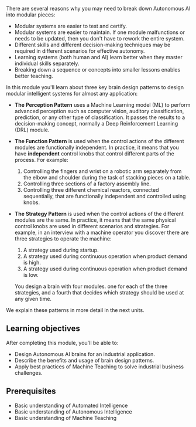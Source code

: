 There are several reasons why you may need to break down Autonomous AI into modular pieces:

- Modular systems are easier to test and certify.
- Modular systems are easier to maintain. If one module malfunctions or needs to be updated, then you don't have to rework the entire system.
- Different skills and different decision-making techniques may be required in different scenarios for effective autonomy.
- Learning systems (both human and AI) learn better when they master individual skills separately.
- Breaking down a sequence or concepts into smaller lessons enables better teaching.

In this module you'll learn about three key brain design patterns to design modular intelligent systems for almost any application:

- **The Perception Pattern** uses a Machine Learning model (ML) to perform advanced perception such as computer vision, auditory classification, prediction, or any other type of classification. It passes the results to a decision-making concept, normally a Deep Reinforcement Learning (DRL) module.

- **The Function Pattern** is used when the control actions of the different modules are functionally independent. In practice, it means that you have **independent** control knobs that control different parts of the process. For example:
    1. Controlling the fingers and wrist on a robotic arm separately from the elbow and shoulder during the task of stacking pieces on a table.
    2. Controlling three sections of a factory assembly line.
    3. Controlling three different chemical reactors, connected sequentially, that are functionally independent and controlled using knobs.

- **The Strategy Pattern** is used when the control actions of the different modules are the same. In practice, it means that the same physical control knobs are used in different scenarios and strategies. For example, in an interview with a machine operator you discover there are three strategies to operate the machine:

    1. A strategy used during startup.
    2. A strategy used during continuous operation when product demand is high.
    3. A strategy used during continuous operation when product demand is low.

    You design a brain with four modules. one for each of the three strategies, and a fourth that decides which strategy should be used at any given time.

We explain these patterns in more detail in the next units.

## Learning objectives

After completing this module, you'll be able to:

- Design Autonomous AI brains for an industrial application.
- Describe the benefits and usage of brain design patterns.
- Apply best practices of Machine Teaching to solve industrial business challenges.

## Prerequisites

- Basic understanding of Automated Intelligence
- Basic understanding of Autonomous Intelligence
- Basic understanding of Machine Teaching
